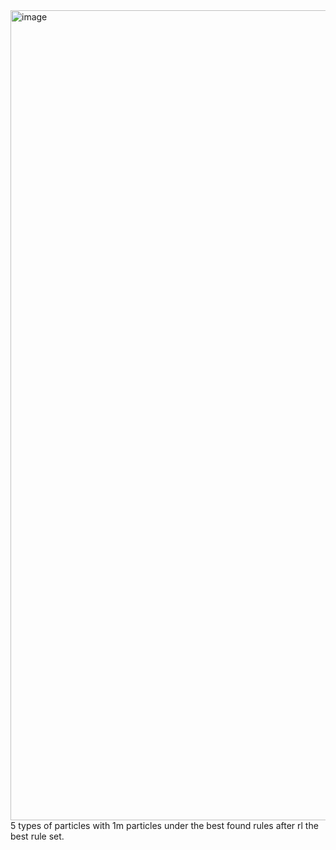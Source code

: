 <img width="2557" height="1296" alt="image" src="https://github.com/user-attachments/assets/a9abe5db-f191-4779-9ae9-78494d5b6952" />
5 types of particles with 1m particles under the best found rules after rl the best rule set.

